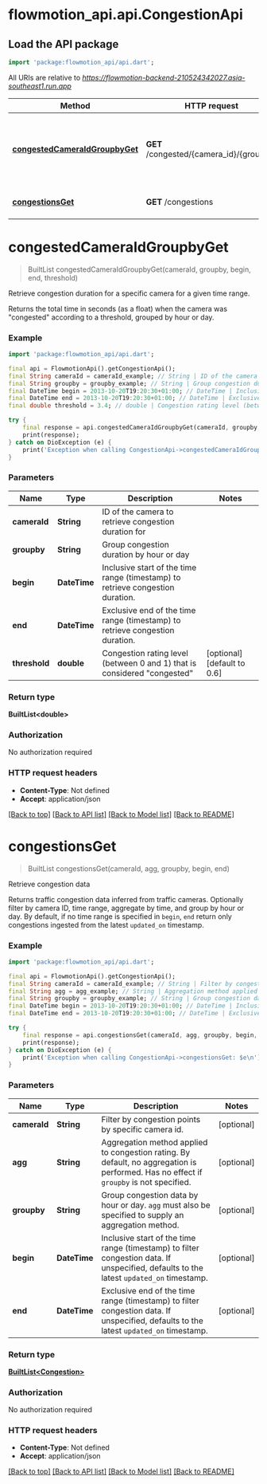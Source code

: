 # flowmotion_api.api.CongestionApi

## Load the API package
```dart
import 'package:flowmotion_api/api.dart';
```

All URIs are relative to *https://flowmotion-backend-210524342027.asia-southeast1.run.app*

Method | HTTP request | Description
------------- | ------------- | -------------
[**congestedCameraIdGroupbyGet**](CongestionApi.md#congestedcameraidgroupbyget) | **GET** /congested/{camera_id}/{groupby} | Retrieve congestion duration for a specific camera for a given time range.
[**congestionsGet**](CongestionApi.md#congestionsget) | **GET** /congestions | Retrieve congestion data


# **congestedCameraIdGroupbyGet**
> BuiltList<double> congestedCameraIdGroupbyGet(cameraId, groupby, begin, end, threshold)

Retrieve congestion duration for a specific camera for a given time range.

Returns the total time in seconds (as a float) when the camera was \"congested\" according to a threshold, grouped by hour or day.

### Example
```dart
import 'package:flowmotion_api/api.dart';

final api = FlowmotionApi().getCongestionApi();
final String cameraId = cameraId_example; // String | ID of the camera to retrieve congestion duration for
final String groupby = groupby_example; // String | Group congestion duration by hour or day
final DateTime begin = 2013-10-20T19:20:30+01:00; // DateTime | Inclusive start of the time range (timestamp) to retrieve congestion duration.
final DateTime end = 2013-10-20T19:20:30+01:00; // DateTime | Exclusive end of the time range (timestamp) to retrieve congestion duration.
final double threshold = 3.4; // double | Congestion rating level (between 0 and 1) that is considered \"congested\"

try {
    final response = api.congestedCameraIdGroupbyGet(cameraId, groupby, begin, end, threshold);
    print(response);
} catch on DioException (e) {
    print('Exception when calling CongestionApi->congestedCameraIdGroupbyGet: $e\n');
}
```

### Parameters

Name | Type | Description  | Notes
------------- | ------------- | ------------- | -------------
 **cameraId** | **String**| ID of the camera to retrieve congestion duration for | 
 **groupby** | **String**| Group congestion duration by hour or day | 
 **begin** | **DateTime**| Inclusive start of the time range (timestamp) to retrieve congestion duration. | 
 **end** | **DateTime**| Exclusive end of the time range (timestamp) to retrieve congestion duration. | 
 **threshold** | **double**| Congestion rating level (between 0 and 1) that is considered \"congested\" | [optional] [default to 0.6]

### Return type

**BuiltList&lt;double&gt;**

### Authorization

No authorization required

### HTTP request headers

 - **Content-Type**: Not defined
 - **Accept**: application/json

[[Back to top]](#) [[Back to API list]](../README.md#documentation-for-api-endpoints) [[Back to Model list]](../README.md#documentation-for-models) [[Back to README]](../README.md)

# **congestionsGet**
> BuiltList<Congestion> congestionsGet(cameraId, agg, groupby, begin, end)

Retrieve congestion data

Returns traffic congestion data inferred from traffic cameras. Optionally filter by camera ID, time range, aggregate by time, and group by hour or day. By default, if no time range is specified in `begin`, `end` return only congestions ingested from the latest `updated_on` timestamp.

### Example
```dart
import 'package:flowmotion_api/api.dart';

final api = FlowmotionApi().getCongestionApi();
final String cameraId = cameraId_example; // String | Filter by congestion points by specific camera id.
final String agg = agg_example; // String | Aggregation method applied to congestion rating. By default, no aggregation is performed. Has no effect if `groupby` is not specified.
final String groupby = groupby_example; // String | Group congestion data by hour or day. `agg` must also be specified to supply an aggregation method.
final DateTime begin = 2013-10-20T19:20:30+01:00; // DateTime | Inclusive start of the time range (timestamp) to filter congestion data. If unspecified, defaults to the latest `updated_on` timestamp.
final DateTime end = 2013-10-20T19:20:30+01:00; // DateTime | Exclusive end of the time range (timestamp) to filter congestion data. If unspecified, defaults to the latest `updated_on` timestamp.

try {
    final response = api.congestionsGet(cameraId, agg, groupby, begin, end);
    print(response);
} catch on DioException (e) {
    print('Exception when calling CongestionApi->congestionsGet: $e\n');
}
```

### Parameters

Name | Type | Description  | Notes
------------- | ------------- | ------------- | -------------
 **cameraId** | **String**| Filter by congestion points by specific camera id. | [optional] 
 **agg** | **String**| Aggregation method applied to congestion rating. By default, no aggregation is performed. Has no effect if `groupby` is not specified. | [optional] 
 **groupby** | **String**| Group congestion data by hour or day. `agg` must also be specified to supply an aggregation method. | [optional] 
 **begin** | **DateTime**| Inclusive start of the time range (timestamp) to filter congestion data. If unspecified, defaults to the latest `updated_on` timestamp. | [optional] 
 **end** | **DateTime**| Exclusive end of the time range (timestamp) to filter congestion data. If unspecified, defaults to the latest `updated_on` timestamp. | [optional] 

### Return type

[**BuiltList&lt;Congestion&gt;**](Congestion.md)

### Authorization

No authorization required

### HTTP request headers

 - **Content-Type**: Not defined
 - **Accept**: application/json

[[Back to top]](#) [[Back to API list]](../README.md#documentation-for-api-endpoints) [[Back to Model list]](../README.md#documentation-for-models) [[Back to README]](../README.md)

